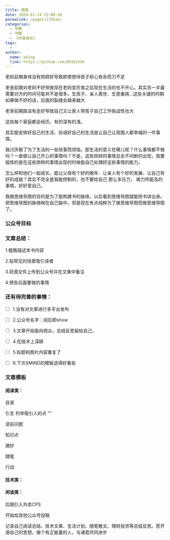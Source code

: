 ```yaml
---
title: 随笔
date: 2024-01-24 23:08:34
permalink: /pages/1792ae/
categories:
  - 书籍
  - 书籍
  - 《终身成长》
tags:
  - 
author: 
  name: aXing
  link: https://github.com/08163356
---
```



老妈前期身体没有照顾好导致即使想待孩子却心有余而力不足

老爸前期对老妈不好导致现在老妈变厉害之后现在生活的也不开心。其实另一半最需要对方的时间可能并不是很多。生孩子、亲人离世、生患重病...这些关键的时期如果做不好的话，后面的裂缝会越来越大

老哥前期路没有走好导致自己又让家人带孩子自己工作挑战性也大

这些每个家庭都会经历，有的深有的浅。

其实能安排好自己的生活、协调好自己的生活是让自己让周围人都幸福的一件事情。

我讨厌极了为了生活的一些琐事而烦恼，那生活的意义在哪儿呢？什么事情都不做吗？一直做让自己开心的事情吗？不是，这些琐碎的事情总会不间断的出现，我要锻炼的是在这些琐碎的事情出现的时候能自己处理好这些事情的能力。

怎么样和他们一起成长，能让父母有个好的晚年、让亲人有个好的发展、让自己有好的成就？其实不完全是我能控制的，也不要给自己 那么多压力， 做力所能及的事情，好好爱自己。
<!-- more -->







我做思维导图的目的是为了能构建书的脉络，以后看到思维导图就能把书讲出来。把思维导图的脉络映在自己脑中。但是现在有点纯粹为了做思维导图而做思维导图了。





### 公众号目标



### 文章总结：

1.粗略描述本书内容

2.贴常见的场景吸引读者

3.将源文件上传到公众号并在文章中备注

4.预告后面要做的事情



### 还有待完善的事情：

- [ ] 1.没有对文章进行多平台发布
- [ ] 2.公众号名字：阅后即show
- [ ] 3.文章开始面向观众，总结反思留给自己。
- [ ] 4.在技术上深耕
- [ ] 5.标题和图片内容重复了
- [ ] 6.下次XMIND的模板选得好看些





### 文章模板

#### 阅读类：



目录

引言  列举吸引人的点  “”

读前问题

知识点

摘抄

随笔

行动



#### 技术类：

#### 闲谈类：





后期引入外卖CPS



开始给其他公众号投稿





记录自己阅读总结、技术文章、生活计划、随笔散文、理财投资等总结反思。愿开源自己的思想，做个有正能量的人，与诸君共同进步